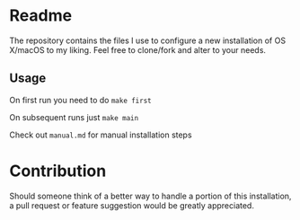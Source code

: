 # Readme

The repository contains the files I use to configure a new installation of OS X/macOS to my liking.  Feel free to clone/fork and alter to your needs.

## Usage

On first run you need to do `make first`

On subsequent runs just `make main`

Check out `manual.md` for manual installation steps

# Contribution

Should someone think of a better way to handle a portion of this installation, a pull request or feature suggestion would be greatly appreciated.



